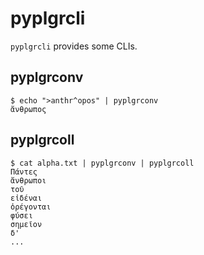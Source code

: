 # pyplgrcli
`pyplgrcli` provides some CLIs.

## pyplgrconv
```
$ echo ">anthr^opos" | pyplgrconv
ἄνθρωπος
```

## pyplgrcoll
```
$ cat alpha.txt | pyplgrconv | pyplgrcoll
Πάντες
ἄνθρωποι
τοῦ
εἰδέναι
ὀρέγονται
φύσει
σημεῖον
δ'
...
```
